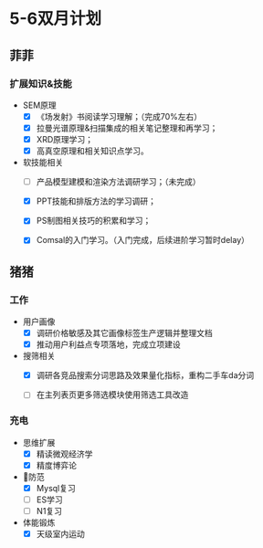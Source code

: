 # 5-6双月计划

## 菲菲

### 扩展知识&技能

- SEM原理
	- [x] 《场发射》书阅读学习理解；（完成70%左右）
	- [x] 拉曼光谱原理&扫描集成的相关笔记整理和再学习；
	- [x] XRD原理学习；
	- [x] 高真空原理和相关知识点学习。
- 软技能相关
	- [ ] 产品模型建模和渲染方法调研学习；（未完成）
	- [x] PPT技能和排版方法的学习调研；
	- [x] PS制图相关技巧的积累和学习；
	- [x] Comsal的入门学习。（入门完成，后续进阶学习暂时delay）


## 猪猪

### 工作

- 用户画像
	- [X] 调研价格敏感及其它画像标签生产逻辑并整理文档
	- [X] 推动用户利益点专项落地，完成立项建设

- 搜筛相关
	- [X] 调研各竞品搜索分词思路及效果量化指标，重构二手车da分词
	- [ ] 在主列表页更多筛选模块使用筛选工具改造


### 充电

- 思维扩展
	- [X] 精读微观经济学
	- [X] 精度博弈论

- 🦑防范
    - [X] Mysql复习
    - [ ] ES学习
    - [ ] N1复习

- 体能锻炼
    - [X] 天级室内运动